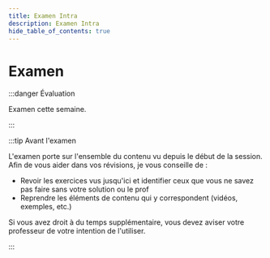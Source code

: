 ```yaml
---
title: Examen Intra
description: Examen Intra
hide_table_of_contents: true
---
```


# Examen

<Row>

<Column>

:::danger Évaluation

Examen cette semaine.

:::

</Column>

<Column>

:::tip Avant l'examen

L'examen porte sur l'ensemble du contenu vu depuis le début de la session. Afin de vous aider dans vos révisions, je vous conseille de :

- Revoir les exercices vus jusqu'ici et identifier ceux que vous ne savez pas faire sans votre solution ou le prof
- Reprendre les éléments de contenu qui y correspondent (vidéos, exemples, etc.)

Si vous avez droit à du temps supplémentaire, vous devez aviser votre professeur de votre intention de l'utiliser.

:::

</Column>

</Row>

